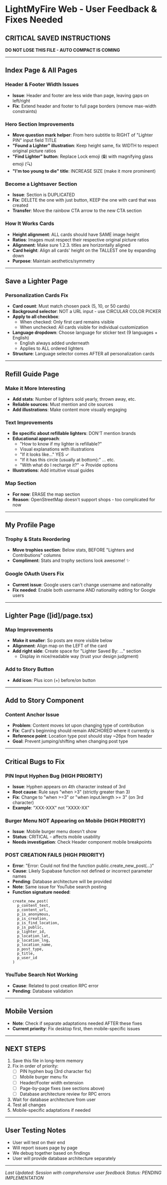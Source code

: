 # LightMyFire Web - User Feedback & Fixes Needed

## CRITICAL SAVED INSTRUCTIONS
**DO NOT LOSE THIS FILE - AUTO COMPACT IS COMING**

---

## Index Page & All Pages

### Header & Footer Width Issues
- **Issue**: Header and footer are less wide than page, leaving gaps on left/right
- **Fix**: Extend header and footer to full page borders (remove max-width constraints)

### Hero Section Improvements
- **Move question mark helper**: From hero subtitle to RIGHT of "Lighter PIN" input field TITLE
- **"Found a Lighter" illustration**: Keep height same, fix WIDTH to respect original picture ratios
- **"Find Lighter" button**: Replace Lock emoji (🔒) with magnifying glass emoji (🔍)
- **"I'm too young to die" title**: INCREASE SIZE (make it more prominent)

### Become a Lightsaver Section
- **Issue**: Section is DUPLICATED
- **Fix**: DELETE the one with just button, KEEP the one with card that was created
- **Transfer**: Move the rainbow CTA arrow to the new CTA section

### How It Works Cards
- **Height alignment**: ALL cards should have SAME image height
- **Ratios**: Images must respect their respective original picture ratios
- **Alignment**: Make sure 1.2.3. titles are horizontally aligned
- **Card height**: Align all cards' height on the TALLEST one by expanding down
- **Purpose**: Maintain aesthetics/symmetry

---

## Save a Lighter Page

### Personalization Cards Fix
- **Card count**: Must match chosen pack (5, 10, or 50 cards)
- **Background selector**: NOT a URL input - use CIRCULAR COLOR PICKER
- **Apply to all checkbox**:
  - When checked: Only first card remains visible
  - When unchecked: All cards visible for individual customization
- **Language dropdown**: Choose language for sticker text (9 languages + English)
  - English always added underneath
  - Applies to ALL ordered lighters
- **Structure**: Language selector comes AFTER all personalization cards

---

## Refill Guide Page

### Make it More Interesting
- **Add stats**: Number of lighters sold yearly, thrown away, etc.
- **Reliable sources**: Must mention and cite sources
- **Add illustrations**: Make content more visually engaging

### Text Improvements
- **Be specific about refillable lighters**: DON'T mention brands
- **Educational approach**:
  - "How to know if my lighter is refillable?"
  - Visual explanations with illustrations
  - "If it looks like..." YES ✓
  - "If it has this circle (usually at bottom):" ... etc.
  - "With what do I recharge it?" → Provide options
- **Illustrations**: Add intuitive visual guides

### Map Section
- **For now**: ERASE the map section
- **Reason**: OpenStreetMap doesn't support shops - too complicated for now

---

## My Profile Page

### Trophy & Stats Reordering
- **Move trophies section**: Below stats, BEFORE "Lighters and Contributions" columns
- **Compliment**: Stats and trophy sections look awesome! ✨

### Google OAuth Users Fix
- **Current issue**: Google users can't change username and nationality
- **Fix needed**: Enable both username AND nationality editing for Google users

---

## Lighter Page ([id]/page.tsx)

### Map Improvements
- **Make it smaller**: So posts are more visible below
- **Alignment**: Align map on the LEFT of the card
- **Add right side**: Create space for "Lighter Saved By: ..." section
  - Display in nice/readable way (trust your design judgment)

### Add to Story Button
- **Add icon**: Plus icon (+) before/on button

---

## Add to Story Component

### Content Anchor Issue
- **Problem**: Content moves lot upon changing type of contribution
- **Fix**: Card's beginning should remain ANCHORED where it currently is
- **Reference point**: Location type post should stay ~26px from header
- **Goal**: Prevent jumping/shifting when changing post type

---

## Critical Bugs to Fix

### PIN Input Hyphen Bug (HIGH PRIORITY)
- **Issue**: Hyphen appears on 4th character instead of 3rd
- **Root cause**: Rule says "when >3" (strictly greater than 3)
- **Fix**: Change to "when >=3" or "when input.length >= 3" (on 3rd character)
- **Example**: "XXX-XXX" not "XXXX-XX"

### Burger Menu NOT Appearing on Mobile (HIGH PRIORITY)
- **Issue**: Mobile burger menu doesn't show
- **Status**: CRITICAL - affects mobile usability
- **Needs investigation**: Check Header component mobile breakpoints

### POST CREATION FAILS (HIGH PRIORITY)
- **Error**: "Error: Could not find the function public.create_new_post(...)"
- **Cause**: Likely Supabase function not defined or incorrect parameter names
- **Pending**: Database architecture will be provided
- **Note**: Same issue for YouTube search posting
- **Function signature needed**:
  ```
  create_new_post(
    p_content_text,
    p_content_url,
    p_is_anonymous,
    p_is_creation,
    p_is_find_location,
    p_is_public,
    p_lighter_id,
    p_location_lat,
    p_location_lng,
    p_location_name,
    p_post_type,
    p_title,
    p_user_id
  )
  ```

### YouTube Search Not Working
- **Cause**: Related to post creation RPC error
- **Pending**: Database validation

---

## Mobile Version
- **Note**: Check if separate adaptations needed AFTER these fixes
- **Current priority**: Fix desktop first, then mobile-specific issues

---

## NEXT STEPS

1. Save this file in long-term memory
2. Fix in order of priority:
   - [ ] PIN hyphen bug (3rd character fix)
   - [ ] Mobile burger menu fix
   - [ ] Header/Footer width extension
   - [ ] Page-by-page fixes (see sections above)
   - [ ] Database architecture review for RPC errors
3. Wait for database architecture from user
4. Test all changes
5. Mobile-specific adaptations if needed

---

## User Testing Notes
- User will test on their end
- Will report issues page by page
- We debug together based on findings
- User will provide database architecture separately

---

*Last Updated: Session with comprehensive user feedback*
*Status: PENDING IMPLEMENTATION*
